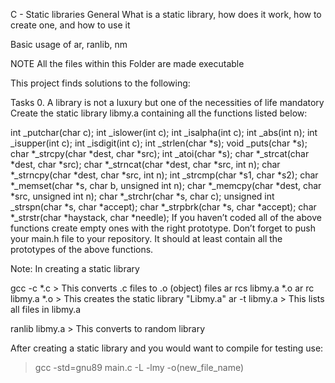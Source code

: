 C - Static libraries
General
What is a static library, how does it work, how to create one, and how to use it

Basic usage of ar, ranlib, nm

NOTE All the files within this Folder are made executable

This project finds solutions to the following:

Tasks 0. A library is not a luxury but one of the necessities of life mandatory Create the static library libmy.a containing all the functions listed below:

int _putchar(char c); int _islower(int c); int _isalpha(int c); int _abs(int n); int _isupper(int c); int _isdigit(int c); int _strlen(char *s); void _puts(char *s); char *_strcpy(char *dest, char *src); int _atoi(char *s); char *_strcat(char *dest, char *src); char *_strncat(char *dest, char *src, int n); char *_strncpy(char *dest, char *src, int n); int _strcmp(char *s1, char *s2); char *_memset(char *s, char b, unsigned int n); char *_memcpy(char *dest, char *src, unsigned int n); char *_strchr(char *s, char c); unsigned int _strspn(char *s, char *accept); char *_strpbrk(char *s, char *accept); char *_strstr(char *haystack, char *needle); If you haven’t coded all of the above functions create empty ones with the right prototype. Don’t forget to push your main.h file to your repository. It should at least contain all the prototypes of the above functions.

Note: In creating a static library

gcc -c *.c > This converts .c files to .o (object) files
ar rcs libmy.a *.o
ar rc libmy.a *.o > This creates the static library "Libmy.a"
ar -t libmy.a > This lists all files in libmy.a

ranlib libmy.a > This converts to random library

After creating a static library and you would want to compile for testing use:
> gcc -std=gnu89 main.c -L -lmy -o(new_file_name)
